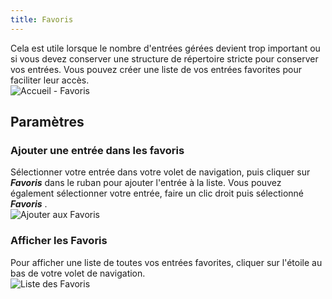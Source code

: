 ```yaml
---
title: Favoris
---
```

Cela est utile lorsque le nombre d'entrées gérées devient trop important ou si vous devez conserver une structure de répertoire stricte pour conserver vos entrées. Vous pouvez créer une liste de vos entrées favorites pour faciliter leur accès.  
![Accueil - Favoris](https://webdevolutions.azureedge.net/docs/fr/rdm/mac/clip4014.png) 

## Paramètres 

### Ajouter une entrée dans les favoris 

Sélectionner votre entrée dans votre volet de navigation, puis cliquer sur ***Favoris*** dans le ruban pour ajouter l'entrée à la liste. Vous pouvez également sélectionner votre entrée, faire un clic droit puis sélectionné ***Favoris*** .  
![Ajouter aux Favoris](https://webdevolutions.azureedge.net/docs/fr/rdm/mac/clip4043.png) 

### Afficher les Favoris 

Pour afficher une liste de toutes vos entrées favorites, cliquer sur l'étoile au bas de votre volet de navigation.  
![Liste des Favoris](https://webdevolutions.azureedge.net/docs/fr/rdm/mac/clip4044.png) 
